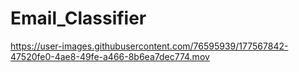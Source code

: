 # Email_Classifier

https://user-images.githubusercontent.com/76595939/177567842-47520fe0-4ae8-49fe-a466-8b6ea7dec774.mov

